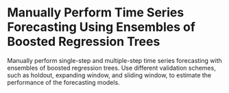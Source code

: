 # **Manually Perform Time Series Forecasting Using Ensembles of Boosted Regression Trees**

Manually perform single-step and multiple-step time series forecasting with ensembles of boosted regression trees. Use different validation schemes, such as holdout, expanding window, and sliding window, to estimate the performance of the forecasting models.

